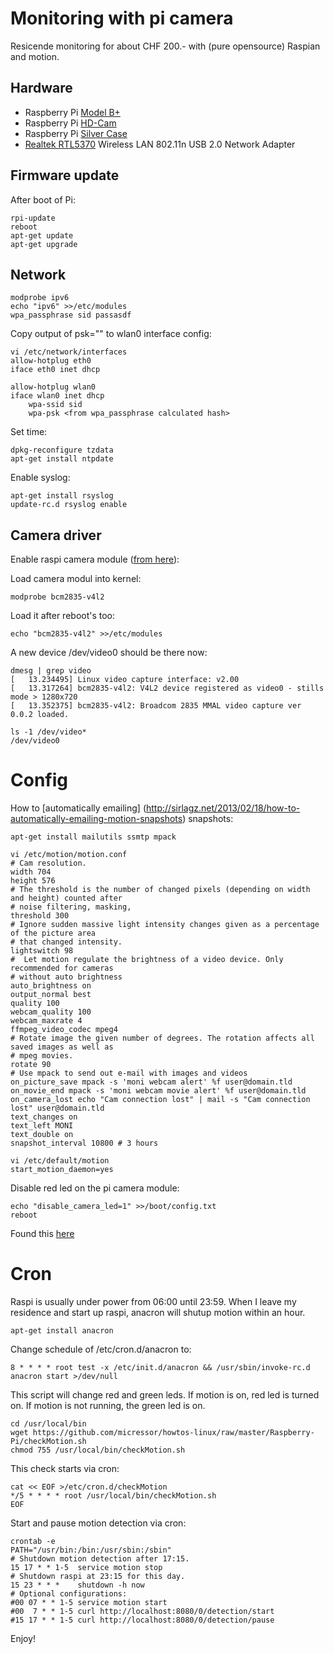 # Monitoring with pi camera

Resicende monitoring for about CHF 200.- with (pure opensource) Raspian and motion.

## Hardware

* Raspberry Pi [Model B+](https://www.pi-shop.ch/raspberry-pi-model-b)
* Raspberry Pi [HD-Cam](https://www.pi-shop.ch/hd-kamera-raspberry-pi)
* Raspberry Pi [Silver Case](https://www.adafruit.com/products/2346)
* [Realtek RTL5370](https://www.pi-shop.ch/miniature-wifi-802-11b-g-n-module-fuer-raspberry-pi) Wireless LAN 802.11n USB 2.0 Network Adapter

## Firmware update

After boot of Pi:

	rpi-update
	reboot
	apt-get update
	apt-get upgrade

## Network

	modprobe ipv6
	echo "ipv6" >>/etc/modules
	wpa_passphrase sid passasdf

Copy output of psk="" to wlan0 interface config:

	vi /etc/network/interfaces
	allow-hotplug eth0
	iface eth0 inet dhcp

	allow-hotplug wlan0
	iface wlan0 inet dhcp
		wpa-ssid sid
		wpa-psk <from wpa_passphrase calculated hash>

Set time:

	dpkg-reconfigure tzdata
	apt-get install ntpdate

Enable syslog:

	apt-get install rsyslog
	update-rc.d rsyslog enable

## Camera driver

Enable raspi camera module ([from here](http://raspberrypi.stackexchange.com/questions/10480/raspi-camera-board-and-motion)):

Load camera modul into kernel:

	modprobe bcm2835-v4l2

Load it after reboot's too:

	echo "bcm2835-v4l2" >>/etc/modules

A new device /dev/video0 should be there now:

	dmesg | grep video
	[   13.234495] Linux video capture interface: v2.00
	[   13.317264] bcm2835-v4l2: V4L2 device registered as video0 - stills mode > 1280x720
	[   13.352375] bcm2835-v4l2: Broadcom 2835 MMAL video capture ver 0.0.2 loaded.

	ls -1 /dev/video*
	/dev/video0

# Config

How to [automatically emailing] (http://sirlagz.net/2013/02/18/how-to-automatically-emailing-motion-snapshots) snapshots:

	apt-get install mailutils ssmtp mpack

	vi /etc/motion/motion.conf
	# Cam resolution.
	width 704
	height 576
	# The threshold is the number of changed pixels (depending on width and height) counted after
	# noise filtering, masking,
	threshold 300
	# Ignore sudden massive light intensity changes given as a percentage of the picture area
	# that changed intensity.
	lightswitch 98
	#  Let motion regulate the brightness of a video device. Only recommended for cameras
	# without auto brightness
	auto_brightness on
	output_normal best
	quality 100
	webcam_quality 100
	webcam_maxrate 4
	ffmpeg_video_codec mpeg4
	# Rotate image the given number of degrees. The rotation affects all saved images as well as
	# mpeg movies.
	rotate 90
	# Use mpack to send out e-mail with images and videos
	on_picture_save mpack -s 'moni webcam alert' %f user@domain.tld
	on_movie_end mpack -s 'moni webcam movie alert' %f user@domain.tld
	on_camera_lost echo "Cam connection lost" | mail -s "Cam connection lost" user@domain.tld
	text_changes on
	text_left MONI
	text_double on
	snapshot_interval 10800 # 3 hours

	vi /etc/default/motion
	start_motion_daemon=yes

Disable red led on the pi camera module:

	echo "disable_camera_led=1" >>/boot/config.txt
	reboot

Found this [here](http://www.raspberrypi-spy.co.uk/2013/05/how-to-disable-the-red-led-on-the-pi-camera-module/)

# Cron

Raspi is usually under power from 06:00 until 23:59. When I leave my residence
and start up raspi, anacron will shutup motion within an hour.

	apt-get install anacron

Change schedule of /etc/cron.d/anacron to:

	8 * * * * root test -x /etc/init.d/anacron && /usr/sbin/invoke-rc.d anacron start >/dev/null

This script will change red and green leds. If motion is on, red led is
turned on. If motion is not running, the green led is on.

	cd /usr/local/bin
	wget https://github.com/micressor/howtos-linux/raw/master/Raspberry-Pi/checkMotion.sh
	chmod 755 /usr/local/bin/checkMotion.sh

This check starts via cron:

	cat << EOF >/etc/cron.d/checkMotion
	*/5 * * * * root /usr/local/bin/checkMotion.sh
	EOF

Start and pause motion detection via cron:

	crontab -e
	PATH="/usr/bin:/bin:/usr/sbin:/sbin"
	# Shutdown motion detection after 17:15.
	15 17 * * 1-5  service motion stop
	# Shutdown raspi at 23:15 for this day.
	15 23 * * *    shutdown -h now
	# Optional configurations:
	#00 07 * * 1-5 service motion start
	#00  7 * * 1-5 curl http://localhost:8080/0/detection/start
	#15 17 * * 1-5 curl http://localhost:8080/0/detection/pause

Enjoy!
